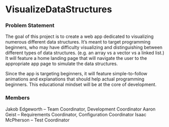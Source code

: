 # VisualizeDataStructures
 
### Problem Statement
The goal of this project is to create a web app dedicated to visualizing numerous different data structures. It’s meant to target programming beginners, who may have difficulty visualizing and distinguishing between different types of data structures. (e.g. an array vs a vector vs a linked list.) It will feature a home landing page that will navigate the user to the appropriate app page to simulate the data structures.

Since the app is targeting beginners, it will feature simple-to-follow animations and explanations that should help actual programming beginners. This educational mindset will be at the core of development.

### Members
Jakob Edgeworth – Team Coordinator, Development Coordinator
Aaron Geist – Requirements Coordinator, Configuration Coordinator
Isaac McPherson – Test Coordinator
